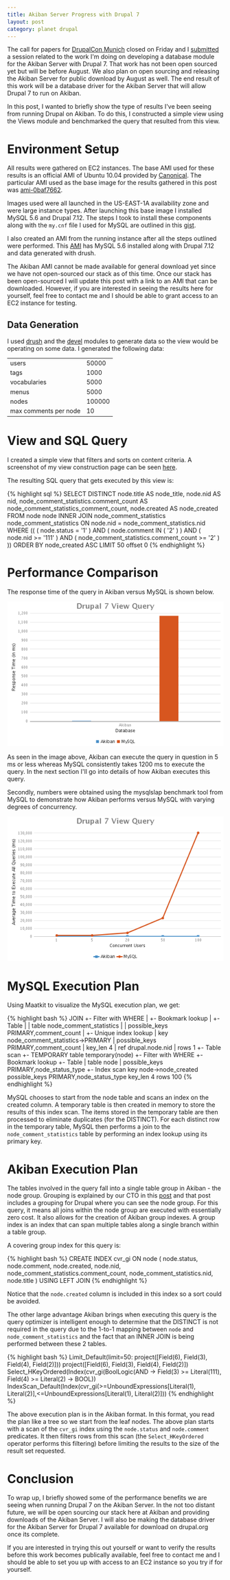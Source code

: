 ```yaml
--- 
title: Akiban Server Progress with Drupal 7
layout: post
category: planet drupal
---
```


The call for papers for [DrupalCon Munich][drupalcon] closed on Friday and I
[submitted][my_submission] a session related to the work I'm doing on 
developing a database module for the Akiban Server with Drupal 7. That work
has not been open sourced yet but will be before August. We also plan on 
open sourcing and releasing the Akiban Server for public download by August
as well. The end result of this work will be a database driver for the Akiban
Server that will allow Drupal 7 to run on Akiban.

In this post, I wanted to briefly show the type of results I've been seeing
from running Drupal on Akiban. To do this, I constructed a simple view using
the Views module and benchmarked the query that resulted from this view.

# Environment Setup

All results were gathered on EC2 instances. The base AMI used for these
results is an official AMI of Ubuntu 10.04 provided by [Canonical][images].
The particular AMI used as the base image for the results gathered in this post
was [ami-0baf7662][ami_link].

Images used were all launched in the US-EAST-1A availability zone and were
large instance types. After launching this base image I installed MySQL 5.6
and Drupal 7.12. The steps I took to install these components along with the
`my.cnf` file I used for MySQL are outlined in this [gist][ami_gist].

I also created an AMI from the running instance after all the steps outlined
were performed. This [AMI][full_ami] has MySQL 5.6 installed along with Drupal
7.12 and data generated with drush.

The Akiban AMI cannot be made available for general download yet since we have
not open-sourced our stack as of this time. Once our stack has been open-sourced
I will update this post with a link to an AMI that can be downloaded. However, if
you are interested in seeing the results here for yourself, feel free to contact 
me and I should be able to grant access to an EC2 instance for testing.

## Data Generation

I used [drush][drush_link] and the [devel][devel_link] modules to generate data
so the view would be operating on some data. I generated the following data:

<table>
  <tr>
    <td>users</td><td>50000</td>
  </tr>
  <tr>
    <td>tags</td><td>1000</td>
  </tr>
  <tr>
    <td>vocabularies</td><td>5000</td>
  </tr>
  <tr>
    <td>menus</td><td>5000</td>
  </tr>
  <tr>
    <td>nodes</td><td>100000</td>
  </tr>
  <tr>
    <td>max comments per node</td><td>10</td>
  </tr>
</table>

# View and SQL Query

I created a simple view that filters and sorts on content criteria. A screenshot
of my view construction page can be seen [here][view_shot].

The resulting SQL query that gets executed by this view is:

{% highlight sql %}
SELECT DISTINCT node.title                            AS node_title, 
                node.nid                              AS nid, 
                node_comment_statistics.comment_count AS 
                node_comment_statistics_comment_count, 
                node.created                          AS node_created 
FROM   node node 
       INNER JOIN node_comment_statistics node_comment_statistics 
         ON node.nid = node_comment_statistics.nid 
WHERE  (( ( node.status = '1' ) 
          AND ( node.comment IN ( '2' ) ) 
          AND ( node.nid >= '111' ) 
          AND ( node_comment_statistics.comment_count >= '2' ) ))
ORDER  BY node_created ASC 
LIMIT  50 offset 0 
{% endhighlight %}

# Performance Comparison

The response time of the query in Akiban versus MySQL is shown below.

<div>
  <img alt="Reponse time comparison." src="/images/drupal_view_response_time.png"/>
</div>

As seen in the image above, Akiban can execute the query in question in 5 ms or 
less whereas MySQL consistently takes 1200 ms to execute the query. In the next
section I'll go into details of how Akiban executes this query.

Secondly, numbers were obtained using the mysqlslap benchmark tool from MySQL 
to demonstrate how Akiban performs versus MySQL with varying degrees of concurrency.

<div>
  <img alt="Throughput comparison." src="/images/drupal_view_throughput.png"/>
</div>

# MySQL Execution Plan

Using Maatkit to visualize the MySQL execution plan, we get:

{% highlight bash %}
JOIN
+- Filter with WHERE
|  +- Bookmark lookup
|     +- Table
|     |  table          node_comment_statistics
|     |  possible_keys  PRIMARY,comment_count
|     +- Unique index lookup
|        key            node_comment_statistics->PRIMARY
|        possible_keys  PRIMARY,comment_count
|        key_len        4
|        ref            drupal.node.nid
|        rows           1
+- Table scan
   +- TEMPORARY
      table          temporary(node)
      +- Filter with WHERE
         +- Bookmark lookup
            +- Table
            |  table          node
            |  possible_keys  PRIMARY,node_status_type
            +- Index scan
               key            node->node_created
               possible_keys  PRIMARY,node_status_type
               key_len        4
               rows           100
{% endhighlight %}

MySQL chooses to start from the node table and scans an index on the created 
column. A temporary table is then created in memory to store the results of 
this index scan. The items stored in the temporary table are then processed to 
eliminate duplicates (for the DISTINCT). For each distinct row in the temporary
table, MySQL then performs a join to the `node_comment_statistics` table by 
performing an index lookup using its primary key.

# Akiban Execution Plan

The tables involved in the query fall into a single table group in Akiban - 
the node group. Grouping is explained by our CTO in this [post][grouping_post]
and that post includes a grouping for Drupal where you can see the node group.
For this query, it means all joins within the node group are executed with 
essentially zero cost. It also allows for the creation of Akiban group indexes. 
A group index is an index that can span multiple tables along a single branch 
within a table group.

A covering group index for this query is:

{% highlight bash %}
CREATE INDEX cvr_gi ON node
(
  node.status,
  node.comment,
  node.created,
  node.nid,
  node_comment_statistics.comment_count,
  node_comment_statistics.nid,
  node.title
) USING LEFT JOIN
{% endhighlight %}

Notice that the `node.created` column is included in this index so a sort could 
be avoided.

The other large advantage Akiban brings when executing this query is the query
optimizer is intelligent enough to determine that the DISTINCT is not required
in the query due to the 1-to-1 mapping between `node` and `node_comment_statistics`
and the fact that an INNER JOIN is being performed between these 2 tables.

{% highlight bash %}
Limit_Default(limit=50: project([Field(6), Field(3), Field(4), Field(2)]))
  project([Field(6), Field(3), Field(4), Field(2)])
    Select_HKeyOrdered(Index(cvr_gi(BoolLogic(AND -> Field(3) >= Literal(111), Field(4) >= Literal(2) -> BOOL))
      IndexScan_Default(Index(cvr_gi(>=UnboundExpressions[Literal(1), Literal(2)],<=UnboundExpressions[Literal(1), Literal(2)]))
{% endhighlight %}

The above execution plan is in the Akiban format. In this format, you read
the plan like a tree so we start from the leaf nodes. The above plan starts
with a scan of the `cvr_gi` index using the `node.status` and `node.comment`
predicates. It then filters rows from this scan (the `Select_HKeyOrdered`
operator performs this filtering) before limiting the results to the size
of the result set requested.

# Conclusion

To wrap up, I briefly showed some of the performance benefits we are seeing
when running Drupal 7 on the Akiban Server. In the not too distant future,
we will be open sourcing our stack here at Akiban and providing downloads of
the Akiban Server. I will also be making the database driver for the Akiban 
Server for Drupal 7 available for download on drupal.org once its complete.

If you are interested in trying this out yourself or want to verify the results
before this work becomes publically available, feel free to contact me and I
should be able to set you up with access to an EC2 instance so you try if for 
yourself.

[drupalcon]: http://munich2012.drupal.org/
[my_submission]: http://munich2012.drupal.org/program/sessions/building-new-database-driver-drupal-7
[images]: http://cloud-images.ubuntu.com/releases/10.04/release
[ami_link]: https://console.aws.amazon.com/ec2/home?region=us-east-1#launchAmi=ami-0baf7662
[full_ami]: https://console.aws.amazon.com/ec2/home?region=us-east-1#launchAmi=ami-2eef4a47
[drush_link]: http://drupal.org/project/drush
[devel_link]: http://drupal.org/project/devel
[ami_gist]: https://gist.github.com/2691521
[view_shot]: /images/view_screen_shot.png
[grouping_post]: http://www.akiban.com/blog/2011/04/18/grouping_explained
